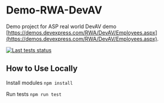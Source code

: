 # Demo-RWA-DevAV
Demo project for ASP real world DevAV demo [https://demos.devexpress.com/RWA/DevAV/Employees.aspx](https://demos.devexpress.com/RWA/DevAV/Employees.aspx).
 
[![Last tests status](https://github.com/helen-dikareva/Demo-RWA-DevAV/actions/workflows/testcafe-dasboard-tests.yml/badge.svg)](https://github.com/helen-dikareva/Demo-RWA-DevAV/actions/workflows/testcafe-dasboard-tests.yml)

## How to Use Locally
Install modules 
`npm install`

Run tests
`npm run test`